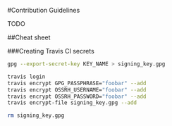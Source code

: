 #Contribution Guidelines

TODO

##Cheat sheet

###Creating Travis CI secrets  

```bash
gpg --export-secret-key KEY_NAME > signing_key.gpg

travis login
travis encrypt GPG_PASSPHRASE="foobar" --add
travis encrypt OSSRH_USERNAME="foobar" --add
travis encrypt OSSRH_PASSWORD="foobar" --add
travis encrypt-file signing_key.gpg --add

rm signing_key.gpg
```


